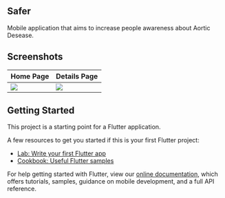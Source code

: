 ## Safer

Mobile application that aims to increase people awareness about Aortic Desease.
## Screenshots

| Home Page | Details Page  |
| --- | --- |
| ![](screenshots/S1.png)|![](screenshots/S2.png)|![](screenshots/S3.png)|

## Getting Started

This project is a starting point for a Flutter application.

A few resources to get you started if this is your first Flutter project:

- [Lab: Write your first Flutter app](https://flutter.dev/docs/get-started/codelab)
- [Cookbook: Useful Flutter samples](https://flutter.dev/docs/cookbook)

For help getting started with Flutter, view our
[online documentation](https://flutter.dev/docs), which offers tutorials,
samples, guidance on mobile development, and a full API reference.
